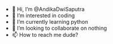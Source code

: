 - 👋 Hi, I’m @AndikaDwiSaputra
- 👀 I’m interested in coding
- 🌱 I’m currently learning python
- 💞️ I’m looking to collaborate on nothing
- 📫 How to reach me dude?

<!---
AndikaDwiSaputra/AndikaDwiSaputra is a ✨ special ✨ repository because its `README.md` (this file) appears on your GitHub profile.
You can click the Preview link to take a look at your changes.
--->
